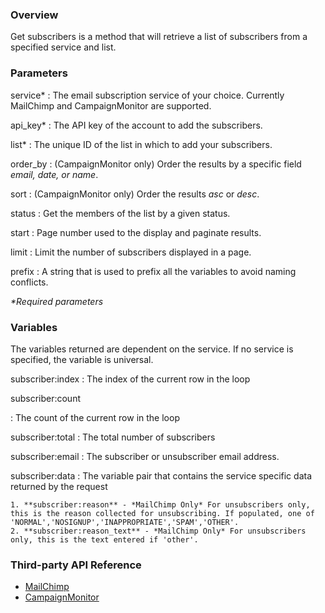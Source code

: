 ### Overview

Get subscribers is a method that will retrieve a list of subscribers from a specified service and list.


### Parameters

service*
:	The email subscription service of your choice. Currently MailChimp and CampaignMonitor are supported.

api_key*
:	The API key of the account to add the subscribers.

list*
:	The unique ID of the list in which to add your subscribers.

order_by
:	(CampaignMonitor only) Order the results by a specific field <em>email, date, or name</em>.

sort
:	(CampaignMonitor only) Order the results <em>asc</em> or <em>desc</em>.

status
:	Get the members of the list by a given status.

start
:	Page number used to the display and paginate results.

limit
:	Limit the number of subscribers displayed in a page.

prefix
:	A string that is used to prefix all the variables to avoid naming conflicts.

_*Required parameters_


### Variables

The variables returned are dependent on the service. If no service is specified, the variable is universal.

subscriber:index
:	The index of the current row in the loop

subscriber:count

:	The count of the current row in the loop

subscriber:total
:	The total number of subscribers	

subscriber:email
:	The subscriber or unsubscriber email address.

subscriber:data
:	The variable pair that contains the service specific data returned by the request

	1. **subscriber:reason** - *MailChimp Only* For unsubscribers only, this is the reason collected for unsubscribing. If populated, one of 'NORMAL','NOSIGNUP','INAPPROPRIATE','SPAM','OTHER'.
	2. **subscriber:reason_text** - *MailChimp Only* For unsubscribers only, this is the text entered if 'other'.
	
	
### Third-party API Reference

- [MailChimp](http://apidocs.mailchimp.com/api/1.3/listmembers.func.php)
- [CampaignMonitor](http://www.campaignmonitor.com/api/lists/#active_subscribers)
